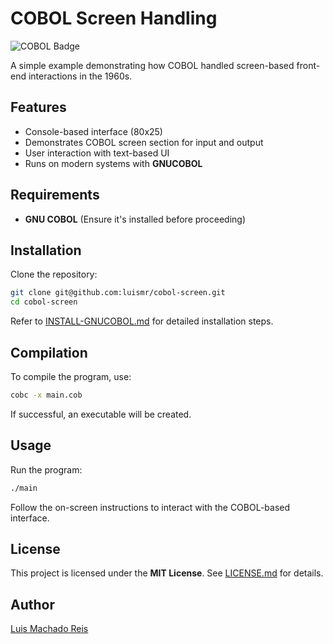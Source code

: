# COBOL Screen Handling

![COBOL Badge](https://img.shields.io/badge/COBOL-GNU%20COBOL-blue)

A simple example demonstrating how COBOL handled screen-based front-end interactions in the 1960s.

## Features
- Console-based interface (80x25)
- Demonstrates COBOL screen section for input and output
- User interaction with text-based UI
- Runs on modern systems with **GNUCOBOL**

## Requirements
- **GNU COBOL** (Ensure it's installed before proceeding)

## Installation
Clone the repository:
```sh
git clone git@github.com:luismr/cobol-screen.git
cd cobol-screen
```
Refer to [INSTALL-GNUCOBOL.md](INSTALL-GNUCOBOL.md) for detailed installation steps.

## Compilation
To compile the program, use:
```sh
cobc -x main.cob
```
If successful, an executable will be created.

## Usage
Run the program:
```sh
./main
```
Follow the on-screen instructions to interact with the COBOL-based interface.

## License
This project is licensed under the **MIT License**. See [LICENSE.md](LICENSE.md) for details.

## Author
[Luis Machado Reis](https://github.com/luismr)

